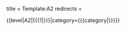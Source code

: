 title = Template:A2
redirects =
>>>>

<includeonly>{{level|A2|{{{1|}}}|category={{{category|}}}}}</includeonly>